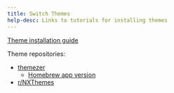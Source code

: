 ```yaml
---
title: Switch Themes
help-desc: Links to tutorials for installing themes
---
```


[Theme installation guide](https://switch.hacks.guide/homebrew/nxtheme-installer/)

Theme repositories:
- [themezer](https://themezer.net/)
    - [Homebrew app version](https://github.com/suchmememanyskill/themezer-nx/releases)
- [r/NXThemes](https://www.reddit.com/r/NXThemes/)
